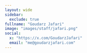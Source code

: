```yaml
---
layout: wide
sidebar:
  exclude: true
fullname: "Goudarz Jafari"
image: "images/staff/jafari.png"
social:
  x: "https://x.com/GoudarzJafari"
  email: "me@goudarzjafari.com"
---
```

